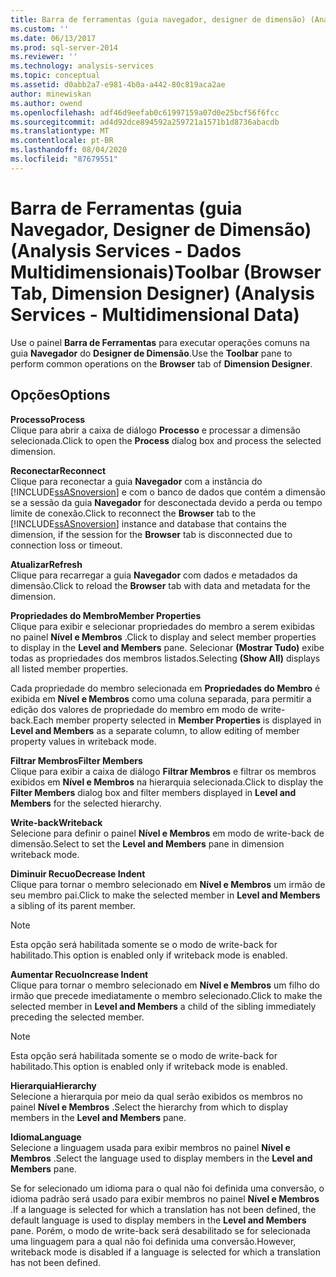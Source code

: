 ```yaml
---
title: Barra de ferramentas (guia navegador, designer de dimensão) (Analysis Services-dados multidimensionais) | Microsoft Docs
ms.custom: ''
ms.date: 06/13/2017
ms.prod: sql-server-2014
ms.reviewer: ''
ms.technology: analysis-services
ms.topic: conceptual
ms.assetid: d0abb2a7-e981-4b0a-a442-80c819aca2ae
author: minewiskan
ms.author: owend
ms.openlocfilehash: adf46d9eefab0c61997159a07d0e25bcf56f6fcc
ms.sourcegitcommit: ad4d92dce894592a259721a1571b1d8736abacdb
ms.translationtype: MT
ms.contentlocale: pt-BR
ms.lasthandoff: 08/04/2020
ms.locfileid: "87679551"
---
```

# <a name="toolbar-browser-tab-dimension-designer-analysis-services---multidimensional-data"></a><span data-ttu-id="61ee4-102">Barra de Ferramentas (guia Navegador, Designer de Dimensão) (Analysis Services - Dados Multidimensionais)</span><span class="sxs-lookup"><span data-stu-id="61ee4-102">Toolbar (Browser Tab, Dimension Designer) (Analysis Services - Multidimensional Data)</span></span>
  <span data-ttu-id="61ee4-103">Use o painel **Barra de Ferramentas** para executar operações comuns na guia **Navegador** do **Designer de Dimensão**.</span><span class="sxs-lookup"><span data-stu-id="61ee4-103">Use the **Toolbar** pane to perform common operations on the **Browser** tab of **Dimension Designer**.</span></span>  
  
## <a name="options"></a><span data-ttu-id="61ee4-104">Opções</span><span class="sxs-lookup"><span data-stu-id="61ee4-104">Options</span></span>  
 <span data-ttu-id="61ee4-105">**Processo**</span><span class="sxs-lookup"><span data-stu-id="61ee4-105">**Process**</span></span>  
 <span data-ttu-id="61ee4-106">Clique para abrir a caixa de diálogo **Processo** e processar a dimensão selecionada.</span><span class="sxs-lookup"><span data-stu-id="61ee4-106">Click to open the **Process** dialog box and process the selected dimension.</span></span>  
  
 <span data-ttu-id="61ee4-107">**Reconectar**</span><span class="sxs-lookup"><span data-stu-id="61ee4-107">**Reconnect**</span></span>  
 <span data-ttu-id="61ee4-108">Clique para reconectar a guia **Navegador** com a instância do [!INCLUDE[ssASnoversion](../includes/ssasnoversion-md.md)] e com o banco de dados que contém a dimensão se a sessão da guia **Navegador** for desconectada devido a perda ou tempo limite de conexão.</span><span class="sxs-lookup"><span data-stu-id="61ee4-108">Click to reconnect the **Browser** tab to the [!INCLUDE[ssASnoversion](../includes/ssasnoversion-md.md)] instance and database that contains the dimension, if the session for the **Browser** tab is disconnected due to connection loss or timeout.</span></span>  
  
 <span data-ttu-id="61ee4-109">**Atualizar**</span><span class="sxs-lookup"><span data-stu-id="61ee4-109">**Refresh**</span></span>  
 <span data-ttu-id="61ee4-110">Clique para recarregar a guia **Navegador** com dados e metadados da dimensão.</span><span class="sxs-lookup"><span data-stu-id="61ee4-110">Click to reload the **Browser** tab with data and metadata for the dimension.</span></span>  
  
 <span data-ttu-id="61ee4-111">**Propriedades do Membro**</span><span class="sxs-lookup"><span data-stu-id="61ee4-111">**Member Properties**</span></span>  
 <span data-ttu-id="61ee4-112">Clique para exibir e selecionar propriedades do membro a serem exibidas no painel **Nível e Membros** .</span><span class="sxs-lookup"><span data-stu-id="61ee4-112">Click to display and select member properties to display in the **Level and Members** pane.</span></span> <span data-ttu-id="61ee4-113">Selecionar **(Mostrar Tudo)** exibe todas as propriedades dos membros listados.</span><span class="sxs-lookup"><span data-stu-id="61ee4-113">Selecting **(Show All)** displays all listed member properties.</span></span>  
  
 <span data-ttu-id="61ee4-114">Cada propriedade do membro selecionada em **Propriedades do Membro** é exibida em **Nível e Membros** como uma coluna separada, para permitir a edição dos valores de propriedade do membro em modo de write-back.</span><span class="sxs-lookup"><span data-stu-id="61ee4-114">Each member property selected in **Member Properties** is displayed in **Level and Members** as a separate column, to allow editing of member property values in writeback mode.</span></span>  
  
 <span data-ttu-id="61ee4-115">**Filtrar Membros**</span><span class="sxs-lookup"><span data-stu-id="61ee4-115">**Filter Members**</span></span>  
 <span data-ttu-id="61ee4-116">Clique para exibir a caixa de diálogo **Filtrar Membros** e filtrar os membros exibidos em **Nível e Membros** na hierarquia selecionada.</span><span class="sxs-lookup"><span data-stu-id="61ee4-116">Click to display the **Filter Members** dialog box and filter members displayed in **Level and Members** for the selected hierarchy.</span></span>  
  
 <span data-ttu-id="61ee4-117">**Write-back**</span><span class="sxs-lookup"><span data-stu-id="61ee4-117">**Writeback**</span></span>  
 <span data-ttu-id="61ee4-118">Selecione para definir o painel **Nível e Membros** em modo de write-back de dimensão.</span><span class="sxs-lookup"><span data-stu-id="61ee4-118">Select to set the **Level and Members** pane in dimension writeback mode.</span></span>  
  
 <span data-ttu-id="61ee4-119">**Diminuir Recuo**</span><span class="sxs-lookup"><span data-stu-id="61ee4-119">**Decrease Indent**</span></span>  
 <span data-ttu-id="61ee4-120">Clique para tornar o membro selecionado em **Nível e Membros** um irmão de seu membro pai.</span><span class="sxs-lookup"><span data-stu-id="61ee4-120">Click to make the selected member in **Level and Members** a sibling of its parent member.</span></span>  
  
> [!NOTE]  
>  <span data-ttu-id="61ee4-121">Esta opção será habilitada somente se o modo de write-back for habilitado.</span><span class="sxs-lookup"><span data-stu-id="61ee4-121">This option is enabled only if writeback mode is enabled.</span></span>  
  
 <span data-ttu-id="61ee4-122">**Aumentar Recuo**</span><span class="sxs-lookup"><span data-stu-id="61ee4-122">**Increase Indent**</span></span>  
 <span data-ttu-id="61ee4-123">Clique para tornar o membro selecionado em **Nível e Membros** um filho do irmão que precede imediatamente o membro selecionado.</span><span class="sxs-lookup"><span data-stu-id="61ee4-123">Click to make the selected member in **Level and Members** a child of the sibling immediately preceding the selected member.</span></span>  
  
> [!NOTE]  
>  <span data-ttu-id="61ee4-124">Esta opção será habilitada somente se o modo de write-back for habilitado.</span><span class="sxs-lookup"><span data-stu-id="61ee4-124">This option is enabled only if writeback mode is enabled.</span></span>  
  
 <span data-ttu-id="61ee4-125">**Hierarquia**</span><span class="sxs-lookup"><span data-stu-id="61ee4-125">**Hierarchy**</span></span>  
 <span data-ttu-id="61ee4-126">Selecione a hierarquia por meio da qual serão exibidos os membros no painel **Nível e Membros** .</span><span class="sxs-lookup"><span data-stu-id="61ee4-126">Select the hierarchy from which to display members in the **Level and Members** pane.</span></span>  
  
 <span data-ttu-id="61ee4-127">**Idioma**</span><span class="sxs-lookup"><span data-stu-id="61ee4-127">**Language**</span></span>  
 <span data-ttu-id="61ee4-128">Selecione a linguagem usada para exibir membros no painel **Nível e Membros** .</span><span class="sxs-lookup"><span data-stu-id="61ee4-128">Select the language used to display members in the **Level and Members** pane.</span></span>  
  
 <span data-ttu-id="61ee4-129">Se for selecionado um idioma para o qual não foi definida uma conversão, o idioma padrão será usado para exibir membros no painel **Nível e Membros** .</span><span class="sxs-lookup"><span data-stu-id="61ee4-129">If a language is selected for which a translation has not been defined, the default language is used to display members in the **Level and Members** pane.</span></span> <span data-ttu-id="61ee4-130">Porém, o modo de write-back será desabilitado se for selecionada uma linguagem para a qual não foi definida uma conversão.</span><span class="sxs-lookup"><span data-stu-id="61ee4-130">However, writeback mode is disabled if a language is selected for which a translation has not been defined.</span></span>  
  
  
